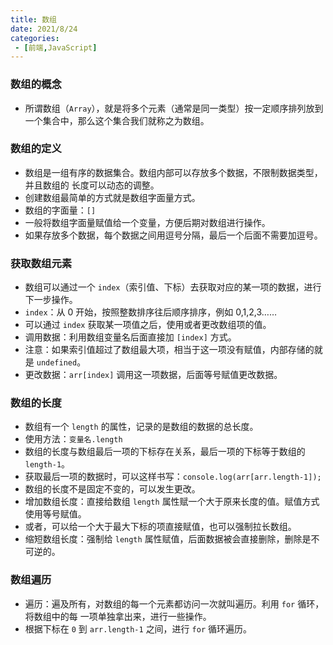 ```yaml
---
title: 数组
date: 2021/8/24
categories:
 - [前端,JavaScript]
---
```


### 数组的概念

- 所谓数组（`Array`），就是将多个元素（通常是同一类型）按一定顺序排列放到一个集合中，那么这个集合我们就称之为数组。

### 数组的定义

- 数组是一组有序的数据集合。数组内部可以存放多个数据，不限制数据类型，并且数组的 长度可以动态的调整。
- 创建数组最简单的方式就是数组字面量方式。
- 数组的字面量：`[]`
- 一般将数组字面量赋值给一个变量，方便后期对数组进行操作。
- 如果存放多个数据，每个数据之间用逗号分隔，最后一个后面不需要加逗号。

### 获取数组元素

- 数组可以通过一个 `index`（索引值、下标）去获取对应的某一项的数据，进行下一步操作。
- `index`：从 0 开始，按照整数排序往后顺序排序，例如 0,1,2,3……
- 可以通过 `index` 获取某一项值之后，使用或者更改数组项的值。
- 调用数据：利用数组变量名后面直接加 `[index]` 方式。
- 注意：如果索引值超过了数组最大项，相当于这一项没有赋值，内部存储的就是 `undefined`。
- 更改数据：`arr[index]` 调用这一项数据，后面等号赋值更改数据。

### 数组的长度

- 数组有一个 `length` 的属性，记录的是数组的数据的总长度。
- 使用方法：`变量名.length`
- 数组的长度与数组最后一项的下标存在关系，最后一项的下标等于数组的 `length-1`。
- 获取最后一项的数据时，可以这样书写：`console.log(arr[arr.length-1]);`
- 数组的长度不是固定不变的，可以发生更改。
- 增加数组长度：直接给数组 `length` 属性赋一个大于原来长度的值。赋值方式使用等号赋值。
- 或者，可以给一个大于最大下标的项直接赋值，也可以强制拉长数组。
- 缩短数组长度：强制给 `length` 属性赋值，后面数据被会直接删除，删除是不可逆的。

### 数组遍历

- 遍历：遍及所有，对数组的每一个元素都访问一次就叫遍历。利用 `for` 循环，将数组中的每 一项单独拿出来，进行一些操作。
- 根据下标在 `0` 到 `arr.length-1` 之间，进行 `for` 循环遍历。
